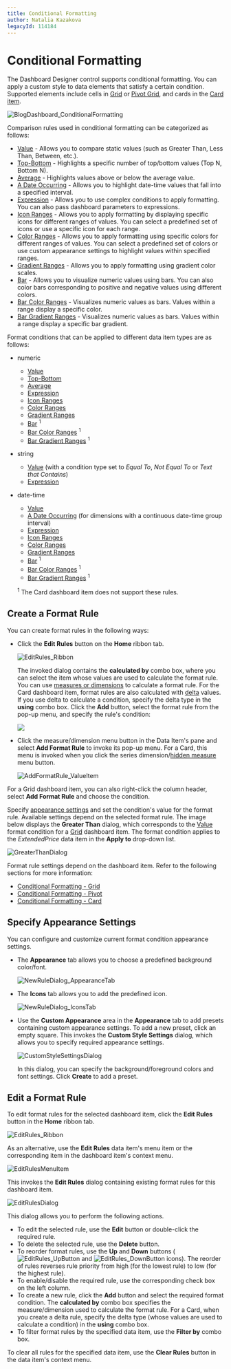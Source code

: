 ```yaml
---
title: Conditional Formatting
author: Natalia Kazakova
legacyId: 114184
---
```

# Conditional Formatting
The Dashboard Designer control supports conditional formatting. You can apply a custom style to data elements that satisfy a certain condition. Supported elements include cells in [Grid](../designing-dashboard-items/grid.md) or [Pivot Grid](../designing-dashboard-items/pivot.md), and cards in the [Card item](../designing-dashboard-items/cards.md).

![BlogDashboard_ConditionalFormatting](../../../images/img118090.png)

Comparison rules used in conditional formatting can be categorized as follows:
* [Value](conditional-formatting/value.md) - Allows you to compare static values (such as Greater Than, Less Than, Between, etc.).
* [Top-Bottom](conditional-formatting/top-bottom.md) - Highlights a specific number of top/bottom values (Top N, Bottom N).
* [Average](conditional-formatting/average.md) - Highlights values above or below the average value.
* [A Date Occurring](conditional-formatting/a-date-occurring.md) - Allows you to highlight date-time values that fall into a specified interval.
* [Expression](conditional-formatting/expression.md) - Allows you to use complex conditions to apply formatting. You can also pass dashboard parameters to expressions.
* [Icon Ranges](conditional-formatting/icon-ranges.md) - Allows you to apply formatting by displaying specific icons for different ranges of values. You can select a predefined set of icons or use a specific icon for each range.
* [Color Ranges](conditional-formatting/color-ranges.md) - Allows you to apply formatting using specific colors for different ranges of values. You can select a predefined set of colors or use custom appearance settings to highlight values within specified ranges.
* [Gradient Ranges](conditional-formatting/gradient-ranges.md) - Allows you to apply formatting using gradient color scales.
* [Bar](conditional-formatting/bar.md) - Allows you to visualize numeric values using bars. You can also color bars corresponding to positive and negative values using different colors.
* [Bar Color Ranges](conditional-formatting/bar-color-ranges.md) - Visualizes numeric values as bars. Values within a range display a specific color.
* [Bar Gradient Ranges](conditional-formatting/bar-gradient-ranges.md) - Visualizes numeric values as bars. Values within a range display a specific bar gradient.

Format conditions that can be applied to different data item types are as follows:
* numeric
	* [Value](conditional-formatting/value.md)
	* [Top-Bottom](conditional-formatting/top-bottom.md)
	* [Average](conditional-formatting/average.md)
	* [Expression](conditional-formatting/expression.md)
	* [Icon Ranges](conditional-formatting/icon-ranges.md)
	* [Color Ranges](conditional-formatting/color-ranges.md)
	* [Gradient Ranges](conditional-formatting/gradient-ranges.md)
	* [Bar](conditional-formatting/bar.md) <sup>1</sup> 
	* [Bar Color Ranges](conditional-formatting/bar-color-ranges.md) <sup>1</sup> 
	* [Bar Gradient Ranges](conditional-formatting/bar-gradient-ranges.md) <sup>1</sup> 
* string 
	* [Value](conditional-formatting/value.md) (with a condition type set to _Equal To_, _Not Equal To_ or _Text that Contains_)
	* [Expression](conditional-formatting/expression.md)
* date-time
	* [Value](conditional-formatting/value.md)
	* [A Date Occurring](conditional-formatting/value.md) (for dimensions with a continuous date-time group interval)
	* [Expression](conditional-formatting/expression.md)
	* [Icon Ranges](conditional-formatting/icon-ranges.md)
	* [Color Ranges](conditional-formatting/color-ranges.md)
	* [Gradient Ranges](conditional-formatting/gradient-ranges.md)
	* [Bar](conditional-formatting/bar.md) <sup>1</sup> 
	* [Bar Color Ranges](conditional-formatting/bar-color-ranges.md) <sup>1</sup> 
	* [Bar Gradient Ranges](conditional-formatting/bar-gradient-ranges.md) <sup>1</sup> 

	<sup>1</sup>  The Card dashboard item does not support these rules.

## Create a Format Rule

You can create format rules in the following ways:

* Click the **Edit Rules** button on the **Home** ribbon tab. 

  ![EditRules_Ribbon](../../../images/editrules_ribbon118564.png)

	The invoked dialog contains the **calculated by** combo box, where you can select the item whose values are used to calculate the format rule. You can use [measures or dimensions](../binding-dashboard-items-to-data/binding-dashboard-items-to-data.md) to calculate a format rule. For the Card dashboard item, format rules are also calculated with [delta](../designing-dashboard-items/cards/delta.md) values. 
	If you use delta to calculate a condition, specify the delta type in the **using** combo box. Click the **Add** button, select the format rule from the pop-up menu, and specify the rule's condition:

	![](../../../images/win-conditional-formatting-card-rule-manager.png)

* Click the measure/dimension menu button in the Data Item's pane and select **Add Format Rule** to invoke its pop-up menu. For a Card, this menu is invoked when you click the series dimension/[hidden measure](../binding-dashboard-items-to-data/hidden-data-items.md) menu button.

    ![AddFormatRule_ValueItem](../../../images/img118549.png)

For a Grid dashboard item, you can also right-click the column header, select **Add Format Rule** and choose the condition.

 Specify [appearance settings](#specify-appearance-settings) and set the condition's value for the format rule. Available settings depend on the selected format rule. The image below displays the **Greater Than** dialog, which corresponds to the [Value](conditional-formatting/value.md) format condition for a [Grid](../designing-dashboard-items/grid.md) dashboard item. The format condition applies to the _ExtendedPrice_ data item in the **Apply to** drop-down list.

 ![GreaterThanDialog](../../../images/img118555.png)

	
Format rule settings depend on the dashboard item. Refer to the following sections for more information:
* [Conditional Formatting - Grid](../designing-dashboard-items/grid/conditional-formatting.md)
* [Conditional Formatting - Pivot](../designing-dashboard-items/pivot/conditional-formatting.md)
* [Conditional Formatting - Card](../designing-dashboard-items/cards/conditional-formatting.md)

## Specify Appearance Settings
You can configure and customize current format condition appearance settings.

* The **Appearance** tab allows you to choose a predefined background color/font.
	
	![NewRuleDialog_AppearanceTab](../../../images/img118585.png)
* The **Icons** tab allows you to add the predefined icon.
	
	![NewRuleDialog_IconsTab](../../../images/img118586.png)

* Use the **Custom Appearance** area in the **Appearance** tab to add presets containing custom appearance settings. To add a new preset, click an empty square. This invokes the **Custom Style Settings** dialog, which allows you to specify required appearance settings.
	
	![CustomStyleSettingsDialog](../../../images/img118587.png)
	
	In this dialog, you can specify the background/foreground colors and font settings. Click **Create** to add a preset. 

## Edit a Format Rule
To edit format rules for the selected dashboard item, click the **Edit Rules** button in the **Home** ribbon tab.

![EditRules_Ribbon](../../../images/img118564.png)

As an alternative, use the **Edit Rules** data item's menu item or the corresponding item in the dashboard item's context menu.

![EditRulesMenuItem](../../../images/img118590.png)

This invokes the **Edit Rules** dialog containing existing format rules for this dashboard item.

![EditRulesDialog](../../../images/img118565.png)

This dialog allows you to perform the following actions.
* To edit the selected rule, use the **Edit** button or double-click the required rule.
* To delete the selected rule, use the **Delete** button.
* To reorder format rules, use the **Up** and **Down** buttons (![EditRules_UpButton](../../../images/img118698.png) and ![EditRules_DownButton](../../../images/img118699.png) icons). The reorder of rules reverses rule priority from high (for the lowest rule) to low (for the highest rule).
* To enable/disable the required rule, use the corresponding check box on the left column.
* To create a new rule, click the **Add** button and select the required format condition. The **calculated by** combo box specifies the measure/dimension used to calculate the format rule. For a Card, when you create a delta rule, specify the delta type (whose values are used to calculate a condition) in the **using** combo box.
* To filter format rules by the specified data item, use the **Filter by** combo box.

To clear all rules for the specified data item, use the **Clear Rules** button in the data item's context menu.
